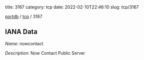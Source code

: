 title: 3167
category: tcp
date: 2022-02-10T22:46:10
slug: tcp/3167

[portdb](/) / [tcp](/category/tcp.html) / 3167


## IANA Data

_Name:_ nowcontact

_Description:_ Now Contact Public Server

